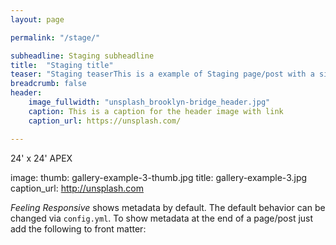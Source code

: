 ```yaml
---
layout: page

permalink: "/stage/"

subheadline: Staging subheadline
title:  "Staging title"
teaser: "Staging teaserThis is a example of Staging page/post with a sidebar on the left."
breadcrumb: false
header:
    image_fullwidth: "unsplash_brooklyn-bridge_header.jpg"
    caption: This is a caption for the header image with link
    caption_url: https://unsplash.com/

---
```


24' x 24' APEX

image:
    thumb: gallery-example-3-thumb.jpg
    title: gallery-example-3.jpg
    caption_url: http://unsplash.com

*Feeling Responsive* shows metadata by default. The default behavior can be changed via `config.yml`. To show metadata at the end of a page/post just add the following to front matter: